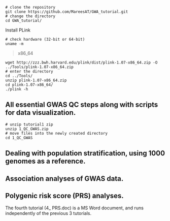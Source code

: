 ```
# clone the repository
git clone https://github.com/MareesAT/GWA_tutorial.git
# change the directory
cd GWA_tutorial/
```
Install PLink
```
# check hardware (32-bit or 64-bit)
uname -m
```
>x86_64
```
wget http://zzz.bwh.harvard.edu/plink/dist/plink-1.07-x86_64.zip -O ../Tools/plink-1.07-x86_64.zip
# enter the directory
cd ../Tools/
unzip plink-1.07-x86_64.zip
cd plink-1.07-x86_64/
./plink -h
```
## All essential GWAS QC steps along with scripts for data visualization.
```
# unzip tutorial1 zip
unzip 1_QC_GWAS.zip 
# move files into the newly created directory
cd 1_QC_GWAS
```
## Dealing with population stratification, using 1000 genomes as a reference.
## Association analyses of GWAS data.
## Polygenic risk score (PRS) analyses.
The fourth tutorial (4_ PRS.doc) is a MS Word document, and runs independently of the previous 3 tutorials.
<!--stackedit_data:
eyJoaXN0b3J5IjpbLTU3ODkwODE5NSwyMTYxMzY4ODAsMTQxNT
k1NDQ3NiwtMTIzNTY1MzE2NSwtNTAyMjQ1NzUzLC0xNzcyODQz
NDYyLC0xMzA0MzEwODAzLDE2MzkxMjY0NjAsLTMzMjQ1NTM2M1
19
-->